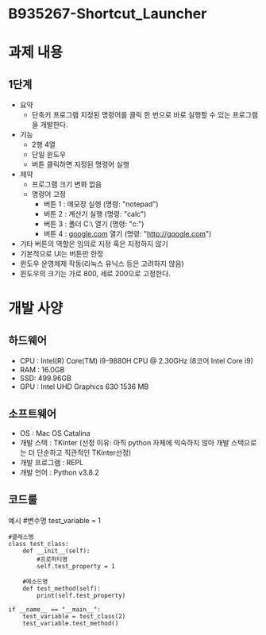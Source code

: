 # B935267-Shortcut_Launcher


# 과제 내용

## 1단계

* 요약
    * 단축키 프로그램
        지정된 명령어를 클릭 한 번으로 바로 실행할 수 있는 프로그램을 개발한다.
* 기능
     * 2행 4열
     * 단일 윈도우
     * 버튼 클릭하면 지정된 명령어 실행
* 제약
     * 프로그램 크기 변화 없음
     * 명령어 고정
       * 버튼 1 : 메모장 실행 (명령: "notepad")
       * 버튼 2 : 계산기 실행 (명령: "calc")
       * 버튼 3 : 폴더 C:\ 열기 (명령: "c:\")
       * 버튼 4 : [google.com](http://google.com) 열기 (명령: "http://google.com")
 * 기타 버튼의 역할은 임의로 지정 혹은 지정하지 않기
 * 기본적으로 UI는 버튼만 한정
 * 윈도우 운영체제 작동(리눅스 유닉스 등은 고려하지 않음)
 * 윈도우의 크기는 가로 800, 세로 200으로 고정한다.


# 개발 사양
## 하드웨어
* CPU : Intel(R) Core(TM) i9-9880H CPU @ 2.30GHz (8코어 Intel Core i9)
* RAM : 16.0GB
* SSD: 499.96GB
* GPU : Intel UHD Graphics 630 1536 MB

## 소프트웨어
* OS : Mac OS Catalina
* 개발 스택 : TKinter
   (선정 이유: 아직 python 자체에 익숙하지 않아 개발 스택으로는 더 단순하고 직관적인 TKinter선정)
* 개발 프로그램 : REPL
* 개발 언어 : Python v3.8.2

## 코드룰
   예시
    #변수명
    test_variable = 1

    #클래스명
    class test_class:
        def __init__(self):
            #프로퍼티명
            self.test_property = 1

        #메소드명
        def test_method(self):
            print(self.test_property)

    if __name__ == "__main__":
        test_variable = test_class(2)
        test_variable.test_method()
